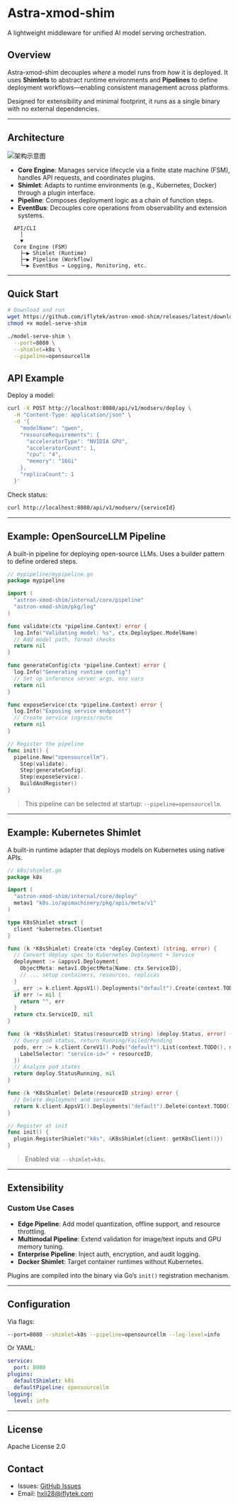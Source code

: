 # Astra-xmod-shim

A lightweight middleware for unified AI model serving orchestration.

## Overview

Astra-xmod-shim decouples *where* a model runs from *how* it is deployed. It uses **Shimlets** to abstract runtime environments and **Pipelines** to define deployment workflows—enabling consistent management across platforms.

Designed for extensibility and minimal footprint, it runs as a single binary with no external dependencies.

---

## Architecture
![架构示意图](img2.png)

- **Core Engine**: Manages service lifecycle via a finite state machine (FSM), handles API requests, and coordinates plugins.
- **Shimlet**: Adapts to runtime environments (e.g., Kubernetes, Docker) through a plugin interface.
- **Pipeline**: Composes deployment logic as a chain of function steps.
- **EventBus**: Decouples core operations from observability and extension systems.

```
  API/CLI
    │
    ▼
  Core Engine (FSM)
    ├─▶ Shimlet (Runtime)
    ├─▶ Pipeline (Workflow)
    └─▶ EventBus → Logging, Monitoring, etc.
```

---

## Quick Start

```bash
# Download and run
wget https://github.com/iflytek/astron-xmod-shim/releases/latest/download/model-serve-shim
chmod +x model-serve-shim

./model-serve-shim \
  --port=8080 \
  --shimlet=k8s \
  --pipeline=opensourcellm
```

## API Example

Deploy a model:
```bash
curl -X POST http://localhost:8080/api/v1/modserv/deploy \
  -H "Content-Type: application/json" \
  -d '{
    "modelName": "qwen",
    "resourceRequirements": {
      "acceleratorType": "NVIDIA GPU",
      "acceleratorCount": 1,
      "cpu": "4",
      "memory": "16Gi"
    },
    "replicaCount": 1
  }'
```

Check status:
```bash
curl http://localhost:8080/api/v1/modserv/{serviceId}
```

---

## Example: OpenSourceLLM Pipeline

A built-in pipeline for deploying open-source LLMs. Uses a builder pattern to define ordered steps.

```go
// mypipeline/mypipeline.go
package mypipeline

import (
  "astron-xmod-shim/internal/core/pipeline"
  "astron-xmod-shim/pkg/log"
)

func validate(ctx *pipeline.Context) error {
  log.Info("Validating model: %s", ctx.DeploySpec.ModelName)
  // Add model path, format checks
  return nil
}

func generateConfig(ctx *pipeline.Context) error {
  log.Info("Generating runtime config")
  // Set up inference server args, env vars
  return nil
}

func exposeService(ctx *pipeline.Context) error {
  log.Info("Exposing service endpoint")
  // Create service ingress/route
  return nil
}

// Register the pipeline
func init() {
  pipeline.New("opensourcellm").
    Step(validate).
    Step(generateConfig).
    Step(exposeService).
    BuildAndRegister()
}
```

> This pipeline can be selected at startup: `--pipeline=opensourcellm`.

---

## Example: Kubernetes Shimlet

A built-in runtime adapter that deploys models on Kubernetes using native APIs.

```go
// k8s/shimlet.go
package k8s

import (
  "astron-xmod-shim/internal/core/deploy"
  metav1 "k8s.io/apimachinery/pkg/apis/meta/v1"
)

type K8sShimlet struct {
  client *kubernetes.Clientset
}

func (k *K8sShimlet) Create(ctx *deploy.Context) (string, error) {
  // Convert deploy spec to Kubernetes Deployment + Service
  deployment := &appsv1.Deployment{
    ObjectMeta: metav1.ObjectMeta{Name: ctx.ServiceID},
    // ... setup containers, resources, replicas
  }
  _, err := k.client.AppsV1().Deployments("default").Create(context.TODO(), deployment, metav1.CreateOptions{})
  if err != nil {
    return "", err
  }
  return ctx.ServiceID, nil
}

func (k *K8sShimlet) Status(resourceID string) (deploy.Status, error) {
  // Query pod status, return Running/Failed/Pending
  pods, err := k.client.CoreV1().Pods("default").List(context.TODO(), metav1.ListOptions{
    LabelSelector: "service-id=" + resourceID,
  })
  // Analyze pod states
  return deploy.StatusRunning, nil
}

func (k *K8sShimlet) Delete(resourceID string) error {
  // Delete deployment and service
  return k.client.AppsV1().Deployments("default").Delete(context.TODO(), resourceID, metav1.DeleteOptions{})
}

// Register at init
func init() {
  plugin.RegisterShimlet("k8s", &K8sShimlet{client: getK8sClient()})
}
```

> Enabled via: `--shimlet=k8s`.

---

## Extensibility

### Custom Use Cases

- **Edge Pipeline**: Add model quantization, offline support, and resource throttling.
- **Multimodal Pipeline**: Extend validation for image/text inputs and GPU memory tuning.
- **Enterprise Pipeline**: Inject auth, encryption, and audit logging.
- **Docker Shimlet**: Target container runtimes without Kubernetes.

Plugins are compiled into the binary via Go’s `init()` registration mechanism.

---

## Configuration

Via flags:
```bash
--port=8080 --shimlet=k8s --pipeline=opensourcellm --log-level=info
```

Or YAML:
```yaml
service:
  port: 8080
plugins:
  defaultShimlet: k8s
  defaultPipeline: opensourcellm
logging:
  level: info
```

---

## License

Apache License 2.0

## Contact

- Issues: [GitHub Issues](https://github.com/iflytek/astron-xmod-shim/issues)
- Email: hxli28@iflytek.com
